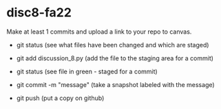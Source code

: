 # disc8-fa22

Make at least 1 commits and upload a link to your repo to canvas.

- git status (see what files have been changed and which are staged)

- git add discussion_8.py (add the file to the staging area for a commit)

- git status (see file in green - staged for a commit)

- git commit -m "message" (take a snapshot labeled with the message)

- git push (put a copy on github)
